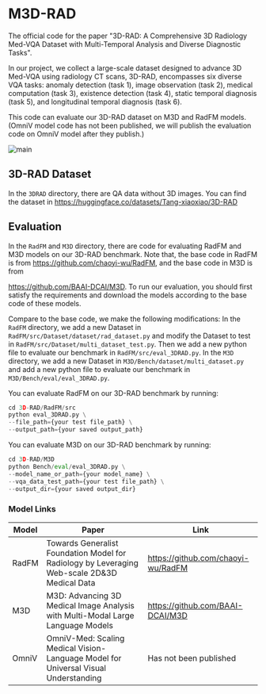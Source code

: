 # M3D-RAD
The official code for the paper "3D-RAD: A Comprehensive 3D Radiology Med-VQA Dataset with Multi-Temporal Analysis and Diverse Diagnostic Tasks".

In our project, we collect a large-scale dataset designed to advance 3D Med-VQA using radiology CT scans, 3D-RAD, encompasses six diverse VQA tasks: anomaly detection (task 1), image observation (task 2), medical computation (task 3), existence detection (task 4), static temporal diagnosis (task 5), and longitudinal temporal diagnosis (task 6). 

This code can evaluate our 3D-RAD dataset on M3D and RadFM models. (OmniV model code has not been published, we will publish the evaluation code on OmniV model after they publish.)

![main](https://github.com/Tang-xiaoxiao/M3D-RAD/blob/main/Figures/main.png)

## 3D-RAD Dataset
In the `3DRAD` directory, there are QA data without 3D images.
You can find the dataset in https://huggingface.co/datasets/Tang-xiaoxiao/3D-RAD

## Evaluation
In the `RadFM` and `M3D` directory, there are code for evaluating RadFM and M3D models on our 3D-RAD benchmark. Note that, the base code in RadFM is  from https://github.com/chaoyi-wu/RadFM, and the base code in M3D is from 

https://github.com/BAAI-DCAI/M3D. To run our evaluation, you should first satisfy the requirements and download the models according to the base code of these models.

Compare to the base code, we make the following modifications: In the `RadFM` directory, we add a new Dataset in `RadFM/src/Dataset/dataset/rad_dataset.py` and modify the Dataset to test in `RadFM/src/Dataset/multi_dataset_test.py`. Then we add a new python file to evaluate our benchmark in `RadFM/src/eval_3DRAD.py`. In the `M3D` directory, we add a new Dataset in `M3D/Bench/dataset/multi_dataset.py` and add a new python file to evaluate our benchmark in `M3D/Bench/eval/eval_3DRAD.py`.

You can evaluate RadFM on our 3D-RAD benchmark by running:

```python
cd 3D-RAD/RadFM/src
python eval_3DRAD.py \
--file_path={your test file_path} \
--output_path={your saved output_path}
```

You can evaluate M3D on our 3D-RAD benchmark by running:

```python
cd 3D-RAD/M3D
python Bench/eval/eval_3DRAD.py \
--model_name_or_path={your model_name} \
--vqa_data_test_path={your test file_path} \
--output_dir={your saved output_dir}
```

### Model Links

| Model | Paper                                                        | Link                               |
| ----- | ------------------------------------------------------------ | ---------------------------------- |
| RadFM | Towards Generalist Foundation Model for Radiology by Leveraging Web-scale 2D&3D Medical Data | https://github.com/chaoyi-wu/RadFM |
| M3D   | M3D: Advancing 3D Medical Image Analysis with Multi-Modal Large Language Models | https://github.com/BAAI-DCAI/M3D   |
| OmniV | OmniV-Med: Scaling Medical Vision-Language Model for Universal Visual Understanding | Has not been published             |
